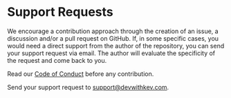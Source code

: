 # Support Requests

We encourage a contribution approach through the creation of an issue, a discussion and/or a pull request on GitHub. If, in some specific cases, you would need a direct support from the author of the repository, you can send your support request via email. The author will evaluate the specificity of the request and come back to you. 

Read our [Code of Conduct](./CODE_OF_CONDUCT.md) before any contribution.


Send your support request to support@devwithkev.com.
